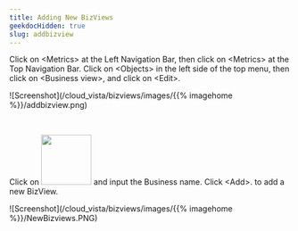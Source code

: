 ```yaml
---
title: Adding New BizViews
geekdocHidden: true
slug: addbizview
---
```


Click on \<Metrics> at the Left Navigation Bar, then click on \<Metrics> at the Top Navigation Bar. Click on \<Objects> in the left side of the top menu, then click on \<Business view>, and click on \<Edit>.


![Screenshot](/cloud_vista/bizviews/images/{{% imagehome %}}/addbizview.png)

&nbsp;


Click on <img src="/cloud_vista/bizviews/images/{{% imagehome %}}/businessicon.png" width="90px"> and input the Business name. Click \<Add>. to add a new BizView.

![Screenshot](/cloud_vista/bizviews/images/{{% imagehome %}}/NewBizviews.PNG)
